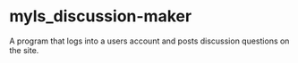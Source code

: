 # myls_discussion-maker

A program that logs into a users account and posts discussion questions on the site. 



